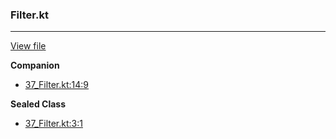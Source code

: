 ### Filter.kt
---
[View file](../files/37_Filter.kt)

**Companion**

 - [37_Filter.kt:14:9](../files/37_Filter.kt#L14)

**Sealed Class**

 - [37_Filter.kt:3:1](../files/37_Filter.kt#L3)
